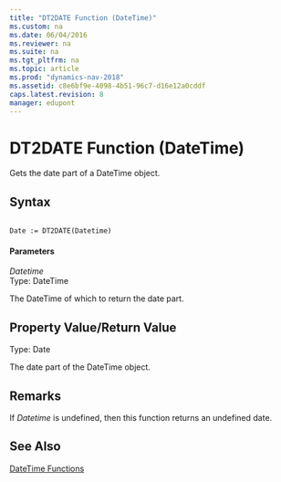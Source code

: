 ```yaml
---
title: "DT2DATE Function (DateTime)"
ms.custom: na
ms.date: 06/04/2016
ms.reviewer: na
ms.suite: na
ms.tgt_pltfrm: na
ms.topic: article
ms.prod: "dynamics-nav-2018"
ms.assetid: c8e6bf9e-4098-4b51-96c7-d16e12a0cddf
caps.latest.revision: 8
manager: edupont
---
```

# DT2DATE Function (DateTime)
Gets the date part of a DateTime object.  
  
## Syntax  
  
```  
  
Date := DT2DATE(Datetime)  
```  
  
#### Parameters  
 *Datetime*  
 Type: DateTime  
  
 The DateTime of which to return the date part.  
  
## Property Value/Return Value  
 Type: Date  
  
 The date part of the DateTime object.  
  
## Remarks  
 If *Datetime* is undefined, then this function returns an undefined date.  
  
## See Also  
 [DateTime Functions](DateTime-Functions.md)